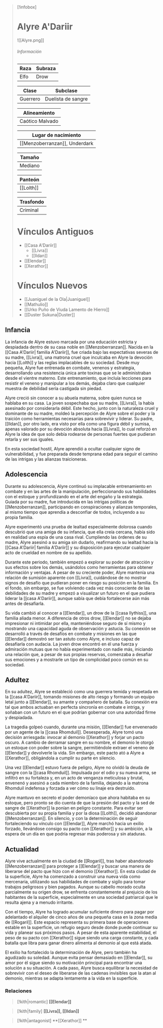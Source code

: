 
> [!infobox]
> # Alyre A'Dariir
> ![[Alyre.png]]
> ###### Información
> | Raza  | Subraza |
> | ------ | -------- |
> | Elfo     | Drow     |
> 
> | Clase      | Subclase                 |
> | --------- | ------------------- |
> | Guerrero | Duelista de sangre |
> 
> | Alineamiento       |
> | ----------------- |
> | Caótico Malvado |
> 
> | Lugar de nacimiento                   |
> | -------------------------------- |
> | [[Menzoberranzan]], Underdark |
>
> | Tamaño  |
> | --------- |
> | Mediano |
>
> | Panteón |
> | -------- |
> | [[Lolth]]      |
> 
>| Trasfondo |
> | -------- |
> | Criminal   |
>
> # Vínculos Antiguos
> - [[Casa A'Dariir]]
> 	- [[Livra]]
> 	- [[Ildan]]
> - [[Elendar]]
> - [[Xerathor]] 
> # Vínculos Nuevos
> - [[Juaniguel de la Ola|Juaniguel]]
> - [[Mathulio]]
> - [[Urko Puño de Viuda Lamento de Hierro]]
> - [[Duster Sukuna|Duster]]

## Infancia

La infancia de Alyre estuvo marcada por una educación estricta y despiadada dentro de su casa noble en [[Menzoberranzan]]. Nacida en la [[Casa A'Dariir| familia A'Dariir]], fue criada bajo las expectativas severas de su madre, [[Livra]], una matrona cruel que inculcaba en Alyre la devoción hacia [[Lolth]] y las reglas implacables de su sociedad. Desde muy pequeña, Alyre fue entrenada en combate, venenos y estrategia, desarrollando una resistencia única ante toxinas que se le administraban desde el vientre materno. Este entrenamiento, que incluía lecciones para resistir el veneno y manipular a los demás, dejaba claro que cualquier muestra de debilidad sería castigada sin piedad.

Alyre creció sin conocer a su abuela materna, sobre quien nunca se hablaba en su casa. La joven sospechaba que su madre, [[Livra]], la había asesinado por considerarla débil. Este hecho, junto con la naturaleza cruel y dominante de su madre, moldeó la percepción de Alyre sobre el poder y la traición como herramientas necesarias para sobrevivir y liderar. Su padre, [[Ildan]], por otro lado, era visto por ella como una figura débil y sumisa, apenas valorado por su devoción absoluta hacia [[Livra]], lo cual reforzó en Alyre la idea de que solo debía rodearse de personas fuertes que pudieran retarla y ser sus iguales.

En esta sociedad hostil, Alyre aprendió a ocultar cualquier signo de vulnerabilidad, y fue preparada desde temprana edad para seguir el camino de las intrigas y las alianzas traicioneras.

## Adolescencia

Durante su adolescencia, Alyre continuó su implacable entrenamiento en combate y en las artes de la manipulación, perfeccionando sus habilidades con el estoque y profundizando en el arte del engaño y la estrategia. Guiada por su madre, fue introducida en las intrigas políticas de [[Menzoberranzan]], participando en conspiraciones y alianzas temporales, al mismo tiempo que aprendía a desconfiar de todos, incluyendo a su propia familia.

Alyre experimentó una prueba de lealtad especialmente dolorosa cuando descubrió que una amiga de su infancia, que ella creía cercana, había sido en realidad una espía de una casa rival. Cumpliendo las órdenes de su madre, Alyre asesinó a su amiga sin dudarlo, reafirmando su lealtad hacia la [[Casa A'Dariir| familia A'Dariir]] y su disposición para ejecutar cualquier acto de crueldad en nombre de su apellido.

Durante este periodo, también empezó a explorar su poder de atracción y sus efectos sobre los demás, usándolos como herramientas para obtener información y ventajas. A pesar de su creciente poder, Alyre mantenía una relación de sumisión aparente con [[Livra]], cuidándose de no mostrar signos de desafío que pudieran poner en riesgo su posición en la familia. En el fondo, sin embargo, se fue volviendo cada vez más consciente de las debilidades de su madre y empezó a visualizar un futuro en el que pudiera liderar la [[casa A'Dariir]], aunque sabía que debía fortalecerse aún más antes de desafiarla.

Su vida cambió al conocer a [[Elendar]], un drow de la [[casa Ilythiss]], una familia aliada menor. A diferencia de otros drow, [[Elendar]] no se dejaba impresionar ni intimidar por ella, manteniéndose seguro de sí mismo y mostrando una capacidad aguda de observación y astucia. Su conexión se desarrolló a través de desafíos en combate y misiones en las que [[Elendar]] demostró ser tan astuto como Alyre, e incluso capaz de desafiarla con audacia. La joven drow encontró en él una fuerza y admiración mutuas que no había experimentado con nadie más, iniciando una relación que, a pesar de sus propias reservas, comenzaba a desafiar sus emociones y a mostrarle un tipo de complicidad poco común en su sociedad.

## Adultez

En su adultez, Alyre se estableció como una guerrera temida y respetada en la [[casa A'Dariir]], tomando misiones de alto riesgo y formando un equipo letal junto a [[Elendar]], su amante y compañero de batalla. Su conexión era tal que ambos actuaban en perfecta sincronía en combate e intriga, y soñaban con un futuro en el que podrían gobernar con una autoridad firme y despiadada.

La tragedia golpeó cuando, durante una misión, [[Elendar]] fue envenenado por un agente de la [[casa Rhomduil]]. Desesperada, Alyre tomó una decisión arriesgada: invocar al demonio [[Xerathor]] y forjar un pacto oscuro. A cambio de derramar sangre en su nombre, el demonio le otorgó un estoque con poder sobre la sangre, permitiéndole extraer el veneno de [[Elendar]] y devolverle la vida. Sin embargo, este pacto ató a Alyre a [[Xerathor]], obligándola a cumplir su parte en silencio.

Una vez [[Elendar]] estuvo fuera de peligro, Alyre no olvidó la deuda de sangre con la [[casa Rhomduil]]. Impulsada por el odio y su nueva arma, se infiltró en su fortaleza y, en un acto de venganza meticulosa y brutal, envenenó y asesinó a cada miembro de la familia, dejando a la matrona Rhomduil indefensa y forzada a ver cómo su linaje era destruido.

Alyre mantuvo en secreto el poder demoníaco que ahora habitaba en su estoque, pero pronto se dio cuenta de que la presión del pacto y la sed de sangre de [[Xerathor]] la ponían en peligro constante. Para evitar ser descubierta por su propia familia y por la diosa [[Lolth]], decidió abandonar [[Menzoberranzan]]. En silencio, y con la determinación de seguir fortaleciendo su vínculo con [[Elendar]], Alyre marchó hacia un exilio forzado, llevándose consigo su pacto con [[Xerathor]] y su ambición, a la espera de un día en que podría regresar más poderosa y sin ataduras.

## Actualidad

Alyre vive actualmente en la ciudad de [[Rogaril]], tras haber abandonado [[Menzoberranzan]] para proteger a [[Elendar]] y buscar una manera de liberarse del pacto que hizo con el demonio [[Xerathor]]. En esta ciudad de la superficie, Alyre ha comenzado a construir una nueva vida como mercenaria, utilizando sus habilidades de combate y sigilo para tomar trabajos peligrosos y bien pagados. Aunque su cabello morado oculta parcialmente su origen drow, se enfrenta constantemente al prejuicio de los habitantes de la superficie, especialmente en una sociedad patriarcal que le resulta ajena y a menudo irritante.

Con el tiempo, Alyre ha logrado acumular suficiente dinero para pagar por adelantado el alquiler de cinco años de una pequeña casa en la zona media de [[Rogaril]]. Este espacio representa su primera base de operaciones estable en la superficie, un refugio seguro desde donde puede continuar su vida y planear sus próximos pasos. A pesar de esta aparente estabilidad, el peso de su pacto con [[Xerathor]] sigue siendo una carga constante, y cada batalla que libra para ganar dinero alimenta al demonio al que está atada.

El exilio ha fortalecido la determinación de Alyre, pero también ha agudizado su soledad. Aunque evita pensar demasiado en [[Elendar]], su amor por él sigue siendo su motivación principal para encontrar una solución a su situación. A cada paso, Alyre busca equilibrar la necesidad de sobrevivir con el deseo de liberarse de las cadenas invisibles que la atan al demonio, mientras se adapta lentamente a la vida en la superficie.

### Relaciones
> [!kith|romantic] **[[Elendar]]** 

> [!kith|family] **[[Livra]], [[Ildan]]**

> [!kith|antagonist] **[[Xerathor]] **



